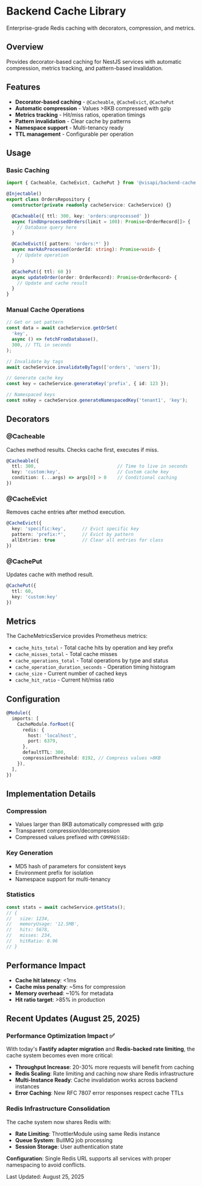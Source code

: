 # Backend Cache Library

Enterprise-grade Redis caching with decorators, compression, and metrics.

## Overview

Provides decorator-based caching for NestJS services with automatic compression, metrics tracking, and pattern-based invalidation.

## Features

- **Decorator-based caching** - `@Cacheable`, `@CacheEvict`, `@CachePut`
- **Automatic compression** - Values >8KB compressed with gzip
- **Metrics tracking** - Hit/miss ratios, operation timings
- **Pattern invalidation** - Clear cache by patterns
- **Namespace support** - Multi-tenancy ready
- **TTL management** - Configurable per operation

## Usage

### Basic Caching

```typescript
import { Cacheable, CacheEvict, CachePut } from '@visapi/backend-cache';

@Injectable()
export class OrdersRepository {
  constructor(private readonly cacheService: CacheService) {}

  @Cacheable({ ttl: 300, key: 'orders:unprocessed' })
  async findUnprocessedOrders(limit = 100): Promise<OrderRecord[]> {
    // Database query here
  }

  @CacheEvict({ pattern: 'orders:*' })
  async markAsProcessed(orderId: string): Promise<void> {
    // Update operation
  }

  @CachePut({ ttl: 60 })
  async updateOrder(order: OrderRecord): Promise<OrderRecord> {
    // Update and cache result
  }
}
```

### Manual Cache Operations

```typescript
// Get or set pattern
const data = await cacheService.getOrSet(
  'key',
  async () => fetchFromDatabase(),
  300, // TTL in seconds
);

// Invalidate by tags
await cacheService.invalidateByTags(['orders', 'users']);

// Generate cache key
const key = cacheService.generateKey('prefix', { id: 123 });

// Namespaced keys
const nsKey = cacheService.generateNamespacedKey('tenant1', 'key');
```

## Decorators

### @Cacheable

Caches method results. Checks cache first, executes if miss.

```typescript
@Cacheable({
  ttl: 300,                              // Time to live in seconds
  key: 'custom:key',                     // Custom cache key
  condition: (...args) => args[0] > 0    // Conditional caching
})
```

### @CacheEvict

Removes cache entries after method execution.

```typescript
@CacheEvict({
  key: 'specific:key',      // Evict specific key
  pattern: 'prefix:*',      // Evict by pattern
  allEntries: true          // Clear all entries for class
})
```

### @CachePut

Updates cache with method result.

```typescript
@CachePut({
  ttl: 60,
  key: 'custom:key'
})
```

## Metrics

The CacheMetricsService provides Prometheus metrics:

- `cache_hits_total` - Total cache hits by operation and key prefix
- `cache_misses_total` - Total cache misses
- `cache_operations_total` - Total operations by type and status
- `cache_operation_duration_seconds` - Operation timing histogram
- `cache_size` - Current number of cached keys
- `cache_hit_ratio` - Current hit/miss ratio

## Configuration

```typescript
@Module({
  imports: [
    CacheModule.forRoot({
      redis: {
        host: 'localhost',
        port: 6379,
      },
      defaultTTL: 300,
      compressionThreshold: 8192, // Compress values >8KB
    }),
  ],
})
```

## Implementation Details

### Compression

- Values larger than 8KB automatically compressed with gzip
- Transparent compression/decompression
- Compressed values prefixed with `COMPRESSED:`

### Key Generation

- MD5 hash of parameters for consistent keys
- Environment prefix for isolation
- Namespace support for multi-tenancy

### Statistics

```typescript
const stats = await cacheService.getStats();
// {
//   size: 1234,
//   memoryUsage: '12.5MB',
//   hits: 5678,
//   misses: 234,
//   hitRatio: 0.96
// }
```

## Performance Impact

- **Cache hit latency**: <1ms
- **Cache miss penalty**: ~5ms for compression
- **Memory overhead**: ~10% for metadata
- **Hit ratio target**: >85% in production

## Recent Updates (August 25, 2025)

### Performance Optimization Impact ✅

With today's **Fastify adapter migration** and **Redis-backed rate limiting**, the cache system becomes even more critical:

- **Throughput Increase**: 20-30% more requests will benefit from caching
- **Redis Scaling**: Rate limiting and caching now share Redis infrastructure  
- **Multi-Instance Ready**: Cache invalidation works across backend instances
- **Error Caching**: New RFC 7807 error responses respect cache TTLs

### Redis Infrastructure Consolidation

The cache system now shares Redis with:
- **Rate Limiting**: ThrottlerModule using same Redis instance
- **Queue System**: BullMQ job processing
- **Session Storage**: User authentication state

**Configuration**: Single Redis URL supports all services with proper namespacing to avoid conflicts.

Last Updated: August 25, 2025
